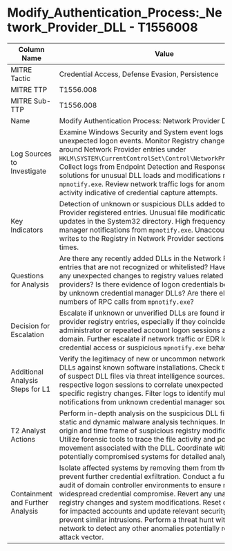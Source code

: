 # Modify_Authentication_Process:_Network_Provider_DLL - T1556008

| Column Name | Value |
|-------------|-------|
| MITRE Tactic | Credential Access, Defense Evasion, Persistence |
| MITRE TTP | T1556.008 |
| MITRE Sub-TTP | T1556.008 |
| Name | Modify Authentication Process: Network Provider DLL |
| Log Sources to Investigate | Examine Windows Security and System event logs for unexpected logon events. Monitor Registry changes particularly around Network Provider entries under `HKLM\SYSTEM\CurrentControlSet\Control\NetworkProvider\Order`. Collect logs from Endpoint Detection and Response (EDR) solutions for unusual DLL loads and modifications related to `mpnotify.exe`. Review network traffic logs for anomalous RPC activity indicative of credential capture attempts. |
| Key Indicators | Detection of unknown or suspicious DLLs added to Network Provider registered entries. Unusual file modifications or updates in the System32 directory. High frequency of credential manager notifications from `mpnotify.exe`. Unaccounted-for writes to the Registry in Network Provider sections during logon times. |
| Questions for Analysis | Are there any recently added DLLs in the Network Provider entries that are not recognized or whitelisted? Have there been any unexpected changes to registry values related to network providers? Is there evidence of logon credentials being handled by unknown credential manager DLLs? Are there elevated numbers of RPC calls from `mpnotify.exe`? |
| Decision for Escalation | Escalate if unknown or unverified DLLs are found in network provider registry entries, especially if they coincide with known administrator or repeated account logon sessions across the domain. Further escalate if network traffic or EDR logs confirm credential access or suspicious `mpnotify.exe` behavior. |
| Additional Analysis Steps for L1 | Verify the legitimacy of new or uncommon network provider DLLs against known software installations. Check the reputation of suspect DLL files via threat intelligence sources. Review respective logon sessions to correlate unexpected behavior with specific registry changes. Filter logs to identify multiple notifications from unknown credential manager sources. |
| T2 Analyst Actions | Perform in-depth analysis on the suspicious DLL files using static and dynamic malware analysis techniques. Investigate the origin and time frame of suspicious registry modifications. Utilize forensic tools to trace the file activity and potential lateral movement associated with the DLL. Coordinate with IT to secure potentially compromised systems for detailed analysis. |
| Containment and Further Analysis | Isolate affected systems by removing them from the network to prevent further credential exfiltration. Conduct a full security audit of domain controller environments to ensure no widespread credential compromise. Revert any unauthorized registry changes and system modifications. Reset credentials for impacted accounts and update relevant security policies to prevent similar intrusions. Perform a threat hunt within the network to detect any other anomalies potentially related to this attack vector. |
